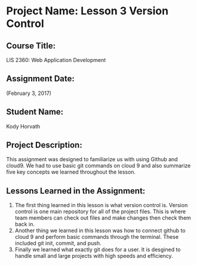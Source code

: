 # Project Name:  Lesson 3 Version Control

## Course Title:
LIS 2360:  Web Application Development

## Assignment Date:  
(February 3, 2017)

## Student Name:  
Kody Horvath

## Project Description:
This assignment was designed to familiarize us with using Github and cloud9. We had to use basic git commands on cloud 9 and also summarize five key concepts we learned throughout the lesson. 

## Lessons Learned in the Assignment:
1. The first thing learned in this lesson is what version control is. Version control is one main repository for all of the project files. This is where team members can check out files and make changes then check them back in. 
2. Another thing we learned in this lesson was how to connect github to cloud 9 and perform basic commands through the terminal. These included git init, commit, and push.
3. Finally we learned what exactly git does for a user. It is desgined to handle small and large projects with high speeds and efficiency. 
